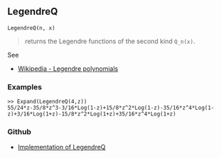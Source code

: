 ## LegendreQ

```
LegendreQ(n, x)
```

> returns the Legendre functions of the second kind `Q_n(x)`.
 
See  
* [Wikipedia - Legendre polynomials](https://en.wikipedia.org/wiki/Legendre_polynomials)

### Examples

```
>> Expand(LegendreQ(4,z))   
55/24*z-35/8*z^3-3/16*Log(1-z)+15/8*z^2*Log(1-z)-35/16*z^4*Log(1-z)+3/16*Log(1+z)-15/8*z^2*Log(1+z)+35/16*z^4*Log(1+z)
```
   

### Github

* [Implementation of LegendreQ](https://github.com/axkr/symja_android_library/blob/master/symja_android_library/matheclipse-core/src/main/java/org/matheclipse/core/builtin/PolynomialFunctions.java#L1822) 
